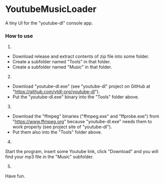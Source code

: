 # YoutubeMusicLoader
A tiny UI for the "youtube-dl" console app.

### How to use
1)
- Download release and extract contents of zip file into some folder.
- Create a subfolder named "Tools" in that folder.
- Create a subfolder named "Music" in that folder.

2)
- Download "youtube-dl.exe" (see "youtube-dl" project on GitHub at "https://github.com/ytdl-org/youtube-dl").
- Put the "youtube-dl.exe" binary into the "Tools" folder above.

3)
- Download the "ffmpeg" binaries ("ffmpeg.exe" and "ffprobe.exe") from "https://www.ffmpeg.org" because "youtube-dl.exe" needs them to work properly (see project site of "youtube-dl").
- Put them also into the "Tools" folder above.

4)
Start the program, insert some Youtube link, click "Download" and you will find your mp3 file in the "Music" subfolder.

5)
Have fun.

